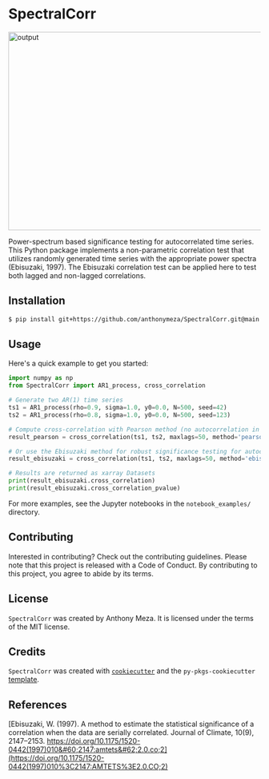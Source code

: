 # SpectralCorr

<img width="989" height="396" alt="output" src="https://github.com/user-attachments/assets/e27730ac-2e9d-4d30-b918-cc7c63e14d92" />

Power-spectrum based significance testing for autocorrelated time series. This Python package implements a non-parametric correlation test that utilizes randomly generated time series with the appropriate power spectra (Ebisuzaki, 1997). The Ebisuzaki correlation test can be applied here to test both lagged and non-lagged correlations. 


## Installation

```bash
$ pip install git+https://github.com/anthonymeza/SpectralCorr.git@main
```

## Usage

Here's a quick example to get you started:

```python
import numpy as np
from SpectralCorr import AR1_process, cross_correlation

# Generate two AR(1) time series
ts1 = AR1_process(rho=0.9, sigma=1.0, y0=0.0, N=500, seed=42)
ts2 = AR1_process(rho=0.8, sigma=1.0, y0=0.0, N=500, seed=123)

# Compute cross-correlation with Pearson method (no autocorrelation in timeseries)
result_pearson = cross_correlation(ts1, ts2, maxlags=50, method='pearson')

# Or use the Ebisuzaki method for robust significance testing for autocorrelated timeseries 
result_ebisuzaki = cross_correlation(ts1, ts2, maxlags=50, method='ebisuzaki', n_iter=1000)

# Results are returned as xarray Datasets
print(result_ebisuzaki.cross_correlation)
print(result_ebisuzaki.cross_correlation_pvalue)
```

For more examples, see the Jupyter notebooks in the `notebook_examples/` directory.

## Contributing

Interested in contributing? Check out the contributing guidelines. Please note that this project is released with a Code of Conduct. By contributing to this project, you agree to abide by its terms.

## License

`SpectralCorr` was created by Anthony Meza. It is licensed under the terms of the MIT license.

## Credits

`SpectralCorr` was created with [`cookiecutter`](https://cookiecutter.readthedocs.io/en/latest/) and the `py-pkgs-cookiecutter` [template](https://github.com/py-pkgs/py-pkgs-cookiecutter).

## References 

[Ebisuzaki, W. (1997). A method to estimate the statistical significance of a correlation when the data are serially correlated. Journal of Climate, 10(9), 2147–2153. https://doi.org/10.1175/1520-0442(1997)010&#60;2147:amtets&#62;2.0.co;2](https://doi.org/10.1175/1520-0442(1997)010%3C2147:AMTETS%3E2.0.CO;2)
